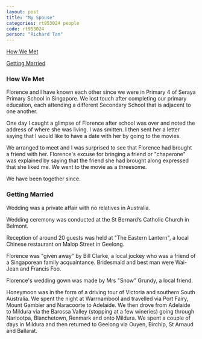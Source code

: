 ```yaml
---
layout: post
title: "My Spouse"
categories: rt953024 people
code: rt953024
person: "Richard Tan"
---
```


[How We Met](#how-we-met)

[Getting Married](#getting-married)

### How We Met

Florence and I have known each other since we were in Primary 4 of Seraya Primary School in Singapore. We lost touch after completing our primary education, each attending a different Secondary School that is adjacent to one another.
 
One day I caught a glimpse of Florence after school was over and noted the address of where she was living. I was smitten. I then sent her a letter saying that I would like to have a date with her by going to the movies.
 
We arranged to meet and I was surprised to see that Florence had brought a friend with her. Florence's excuse for bringing a friend or "chaperone" was explained by saying that the friend she had brought along expressed that she liked me. We went to the movie as a threesome.
 
We have been together since.

### Getting Married

Wedding was a private affair with no relatives in Australia.

Wedding ceremony was conducted at the St Bernard’s Catholic Church in Belmont.

Reception of around 20 guests was held at "The Eastern Lantern", a local Chinese restaurant on Malop Street in Geelong.

Florence was "given away" by Bill Clarke, a local jockey who was a friend of a Singaporean family acquaintance.
Bridesmaid and best man were Wai-Jean and Francis Foo.

Florence's wedding gown was made by Mrs "Snow" Grundy, a local friend.

Honeymoon was in the form of a driving tour of Victoria and southern South Australia. We spent the night at Warrnambool and travelled via Port Fairy, Mount Gambier and Naracoorte to Adelaide. We then drove from Adelaide to Mildura via the Barossa Valley (stopping at a few wineries) going through Nariootpa, Blanchetown, Renmark  and onto Mildura. We spent a couple of days in Mildura and then returned to Geelong via Ouyen, Birchip, St Arnaud and Ballarat.
